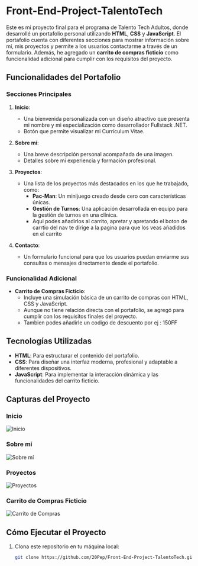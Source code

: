 # Front-End-Project-TalentoTech

Este es mi proyecto final para el programa de Talento Tech Adultos, donde desarrollé un portafolio personal utilizando **HTML**, **CSS** y **JavaScript**. El portafolio cuenta con diferentes secciones para mostrar información sobre mí, mis proyectos y permite a los usuarios contactarme a través de un formulario. Además, he agregado un **carrito de compras ficticio** como funcionalidad adicional para cumplir con los requisitos del proyecto.

## Funcionalidades del Portafolio

### Secciones Principales
1. **Inicio**: 
   - Una bienvenida personalizada con un diseño atractivo que presenta mi nombre y mi especialización como desarrollador Fullstack .NET.
   - Botón que permite visualizar mi Currículum Vitae.

2. **Sobre mí**:
   - Una breve descripción personal acompañada de una imagen.
   - Detalles sobre mi experiencia y formación profesional.

3. **Proyectos**:
   - Una lista de los proyectos más destacados en los que he trabajado, como:
     - **Pac-Man**: Un minijuego creado desde cero con características únicas.
     - **Gestión de Turnos**: Una aplicación desarrollada en equipo para la gestión de turnos en una clínica.
     - Aqui podes añadirlos al carrito, apretar y apretando el boton de carrtio del nav te dirige a la pagina para que los veas añadidos en el carrito

4. **Contacto**:
   - Un formulario funcional para que los usuarios puedan enviarme sus consultas o mensajes directamente desde el portafolio.

### Funcionalidad Adicional
- **Carrito de Compras Ficticio**:
  - Incluye una simulación básica de un carrito de compras con HTML, CSS y JavaScript.
  - Aunque no tiene relación directa con el portafolio, se agregó para cumplir con los requisitos finales del proyecto.
  - Tambien podes añadirle un codigo de descuento por ej : 150FF 

## Tecnologías Utilizadas
- **HTML**: Para estructurar el contenido del portafolio.
- **CSS**: Para diseñar una interfaz moderna, profesional y adaptable a diferentes dispositivos.
- **JavaScript**: Para implementar la interacción dinámica y las funcionalidades del carrito ficticio.

## Capturas del Proyecto
### Inicio
![Inicio](./ruta-a-la-captura-de-inicio.png)

### Sobre mí
![Sobre mí](./ruta-a-la-captura-sobre-mi.png)

### Proyectos
![Proyectos](./ruta-a-la-captura-de-proyectos.png)

### Carrito de Compras Ficticio
![Carrito de Compras](./ruta-a-la-captura-carrito.png)

## Cómo Ejecutar el Proyecto
1. Clona este repositorio en tu máquina local:
   ```bash
   git clone https://github.com/20Pep/Front-End-Project-TalentoTech.git
